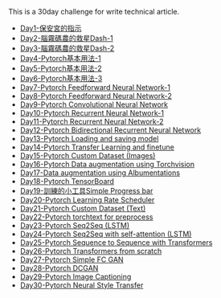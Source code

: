 This is a 30day challenge for write technical article.


- [Day1-保安宮的指示](Article/Day1-保安宮的指示.md)
- [Day2-腦霧碼農的救星Dash-1](Article/Day2-腦霧碼農的救星Dash-1.md)
- [Day3-腦霧碼農的救星Dash-2](Article/Day3-腦霧碼農的救星Dash-2.md)
- [Day4-Pytorch基本用法-1](Article/Day4-Pytorch基本用法-1.md)
- [Day5-Pytorch基本用法-2](Article/Day5-Pytorch基本用法-2.md)
- [Day6-Pytorch基本用法-3](Article/Day6-Pytorch基本用法-3.md)
- [Day7-Pytorch Feedforward Neural Network-1](Article/Day7-Pytorch%20Feedforward%20Neural%20Network-1.md)
- [Day8-Pytorch Feedforward Neural Network-2](Article/Day8-Pytorch%20Feedforward%20Neural%20Network-2.md)
- [Day9-Pytorch Convolutional Neural Network](Article/Day9-Pytorch%20Convolutional%20Neural%20Network.md)
- [Day10-Pytorch Recurrent Neural Network-1](Article/Day10-Pytorch%20Recurrent%20Neural%20Network-1.md)
- [Day11-Pytorch Recurrent Neural Network-2](Article/Day11-Pytorch%20Recurrent%20Neural%20Network-2.md)
- [Day12-Pytorch Bidirectional Recurrent Neural Network](Article/Day12-Pytorch%20Bidirectional%20Recurrent%20Neural%20Network.md)
- [Day13-Pytorch Loading and saving model](Article/Day13-Pytorch%20Loading%20and%20saving%20model.md)
- [Day14-Pytorch Transfer Learning and finetune](Article/Day14-Pytorch%20Transfer%20Learning%20and%20finetune.md)
- [Day15-Pytorch Custom Dataset (Images)](Article/Day15-Pytorch%20Custom%20Dataset%20(Images).md)
- [Day16-Pytorch Data augmentation using Torchvision](Article/Day16-Pytorch%20Data%20augmentation%20using%20Torchvision.md)
- [Day17-Data augmentation using Albumentations](Article/Day17-Data%20augmentation%20using%20Albumentations.md)
- [Day18-Pytorch TensorBoard](Article/Day18-Pytorch%20TensorBoard.md)
- [Day19-訓練的小工具Simple Progress bar](Article/Day19-訓練的小工具Simple%20Progress%20bar.md)
- [Day20-Pytorch Learning Rate Scheduler](Article/Day20-Pytorch%20Learning%20Rate%20Scheduler.md)
- [Day21-Pytorch Custom Dataset (Text)](Article/Day21-Pytorch%20Custom%20Dataset%20(Text).md)
- [Day22-Pytorch torchtext for preprocess](Article/Day22-Pytorch%20torchtext%20for%20preprocess.md)
- [Day23-Pytorch Seq2Seq (LSTM)](Article/Day23-Pytorch%20Seq2Seq%20(LSTM).md)
- [Day24-Pytorch Seq2Seq with self-attention (LSTM)](Article/Day24-Pytorch%20Seq2Seq%20with%20self-attention%20(LSTM).md)
- [Day25-Pytorch Sequence to Sequence with Transformers](Article/Day25-Pytorch%20Sequence%20to%20Sequence%20with%20Transformers.md)
- [Day26-Pytorch Transformers from scratch](Article/Day26-Pytorch%20Transformers%20from%20scratch.md)
- [Day27-Pytorch Simple FC GAN](Article/Day27-Pytorch%20Simple%20FC%20GAN.md)
- [Day28-Pytorch DCGAN](Article/Day28-Pytorch%20DCGAN.md)
- [Day29-Pytorch Image Captioning](Article/Day29-Pytorch%20Image%20Captioning.md)
- [Day30-Pytorch Neural Style Transfer](Article/Day30-Pytorch%20Neural%20Style%20Transfer.md)
